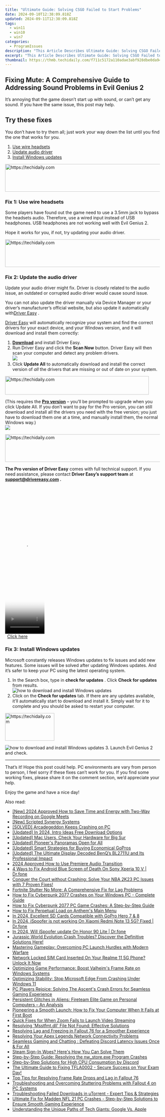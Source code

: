 ```yaml
---
title: "Ultimate Guide: Solving CSGO Failed to Start Problems"
date: 2024-09-10T12:38:09.818Z
updated: 2024-09-11T12:38:09.818Z
tags:
  - win11
  - win10
  - win7
categories:
  - ProgramIssues
description: "This Article Describes Ultimate Guide: Solving CSGO Failed to Start Problems"
excerpt: "This Article Describes Ultimate Guide: Solving CSGO Failed to Start Problems"
thumbnail: https://thmb.techidaily.com/f711c5172a110adae3abf928dbe0da94bf3039e13fcceef86f8416f4ac0c1cb4.jpg
---
```


## Fixing Mute: A Comprehensive Guide to Addressing Sound Problems in Evil Genius 2

It’s annoying that the game doesn’t start up with sound, or can’t get any sound. If you have the same issue, this post may help.

## Try these fixes

 You don’t have to try them all; just work your way down the list until you find the one that works for you.

1. [Use wire headsets](https://tools.techidaily.com/drivereasy/download/)
2. [Update audio driver](https://tools.techidaily.com/drivereasy/download/)
3. [Install Windows updates](https://tools.techidaily.com/drivereasy/download/)





<!-- affiliate ads begin -->
<a href="https://unicoeye.pxf.io/c/5597632/2134229/18498" target="_top" id="2134229">
  <img src="//a.impactradius-go.com/display-ad/18498-2134229" border="0" alt="https://techidaily.com" width="728" height="90"/>
</a>
<img height="0" width="0" src="https://unicoeye.pxf.io/i/5597632/2134229/18498" style="position:absolute;visibility:hidden;" border="0" />
<!-- affiliate ads end -->




### Fix 1: Use wire headsets

 Some players have found out the game need to use a 3.5mm jack to bypass the headsets audio. Therefore, use a wired input instead of USB headphones. USB headphones are not working well with Evil Genius 2.

Hope it works for you, if not, try updating your audio driver.





<!-- affiliate ads begin -->
<a href="https://unicoeye.pxf.io/c/5597632/2121332/18498" target="_top" id="2121332">
  <img src="//a.impactradius-go.com/display-ad/18498-2121332" border="0" alt="https://techidaily.com" width="728" height="90"/>
</a>
<img height="0" width="0" src="https://unicoeye.pxf.io/i/5597632/2121332/18498" style="position:absolute;visibility:hidden;" border="0" />
<!-- affiliate ads end -->




### Fix 2: Update the audio driver

 Update your audio driver might fix. Driver is closely related to the audio issue, an outdated or corrupted audio driver would cause sound issue.

 You can not also update the driver manually via Device Manager or your driver’s manufacturer’s official website, but also update it automatically with[Driver Easy](https://tools.techidaily.com/drivereasy/download/) .

[Driver Easy](https://tools.techidaily.com/drivereasy/download/) will automatically recognize your system and find the correct drivers for your exact device, and your Windows version, and it will download and install them correctly:

1. **[Download](https://tools.techidaily.com/drivereasy/download/)**  and install Driver Easy.
2. Run Driver Easy and click the **Scan Now** button. Driver Easy will then scan your computer and detect any problem drivers.  
![](https://images.drivereasy.com/wp-content/uploads/2020/08/Scan-now.jpg)
3. Click **Update All** to automatically download and install the correct version of _all_ the drivers that are missing or out of date on your system.  




<!-- affiliate ads begin -->
<a href="https://review-au.sjv.io/c/5597632/2098703/14409" target="_top" id="2098703">
  <img src="//a.impactradius-go.com/display-ad/14409-2098703" border="0" alt="https://techidaily.com" width="468" height="60"/>
</a>
<img height="0" width="0" src="https://review-au.sjv.io/i/5597632/2098703/14409" style="position:absolute;visibility:hidden;" border="0" />
<!-- affiliate ads end -->




 (This requires the **[Pro version](https://tools.techidaily.com/drivereasy/download/)**  – you’ll be prompted to upgrade when you click Update All. If you don’t want to pay for the Pro version, you can still download and install all the drivers you need with the free version; you just have to download them one at a time, and manually install them, the normal Windows way.)  
![](https://images.drivereasy.com/wp-content/uploads/2020/09/de-pro-update-audio-bluetooth-usb-unifying.jpg)





<!-- affiliate ads begin -->
<a href="https://ephamedtechinc.pxf.io/c/5597632/2137227/26400" target="_top" id="2137227">
  <img src="//a.impactradius-go.com/display-ad/26400-2137227" border="0" alt="https://techidaily.com" width="728" height="90"/>
</a>
<img height="0" width="0" src="https://ephamedtechinc.pxf.io/i/5597632/2137227/26400" style="position:absolute;visibility:hidden;" border="0" />
<!-- affiliate ads end -->




**The Pro version of Driver Easy** comes with full technical support. If you need assistance, please contact **Driver Easy’s support team** at **[support@drivereasy.com](https://tools.techidaily.com/drivereasy/download/) .**





<!-- affiliate ads begin -->
<span id="1975555">
					<video width="128" height="480" style="cursor:pointer"
           poster="//a.impactradius-go.com/display-clicktoplayimage/1975555.png"
           onclick="if(!this.playClicked){this.play();this.setAttribute('controls',true);this.playClicked=true;}">
	   <source src="//a.impactradius-go.com/display-ad/22993-1975555">
	   <img src="//a.impactradius-go.com/display-clicktoplayimage/1975555.png" style="border: none; height: 100%; width: 100%; object-fit: contain">
	</video>
	<div style="width:80px;text-align:center"><a href="javascript:window.open(decodeURIComponent('https%3A%2F%2Fhomestyler.sjv.io%2Fc%2F5597632%2F1975555%2F22993'), '_blank');void(0);">Click here</a></div>
</span>
<img height="0" width="0" src="https://imp.pxf.io/i/5597632/1975555/22993" style="position:absolute;visibility:hidden;" border="0" />
<!-- affiliate ads end -->




### Fix 3: Install Windows updates

 Microsoft constantly releases Windows updates to fix issues and add new features. Some issues will be solved after updating Windows updates. And it’s safer to keep your PC using the latest operating system.

1. In the Search box, type in **check for updates** . Click **Check for updates**  from results.  
![how to download and install Windows updates](https://images.drivereasy.com/wp-content/uploads/2021/01/check-for-updates.png)
2. Click on the **Check for updates**  tab. If there are any updates available, it’ll automatically start to download and install it. Simply wait for it to complete and you should be asked to restart your computer.  




<!-- affiliate ads begin -->
<a href="https://25home.pxf.io/c/5597632/2123469/16836" target="_top" id="2123469">
  <img src="//a.impactradius-go.com/display-ad/16836-2123469" border="0" alt="https://techidaily.com" width="160" height="90"/>
</a>
<img height="0" width="0" src="https://25home.pxf.io/i/5597632/2123469/16836" style="position:absolute;visibility:hidden;" border="0" />
<!-- affiliate ads end -->




![how to download and install Windows updates](https://images.drivereasy.com/wp-content/uploads/2021/01/click-on-the-Check-for-updates-tab.png)
3. Launch Evil Genius 2 and check.

---

 That’s it! Hope this post could help. PC environments are vary from person to person, I feel sorry if these fixes can’t work for you. If you find some working fixes, please share it on the comment section, we’d appreciate your help.

Enjoy the game and have a nice day!

<ins class="adsbygoogle"
     style="display:block"
     data-ad-format="autorelaxed"
     data-ad-client="ca-pub-7571918770474297"
     data-ad-slot="1223367746"></ins>



<ins class="adsbygoogle"
     style="display:block"
     data-ad-client="ca-pub-7571918770474297"
     data-ad-slot="8358498916"
     data-ad-format="auto"
     data-full-width-responsive="true"></ins>

<span class="atpl-alsoreadstyle">Also read:</span>
<div><ul>
<li><a href="https://video-screen-grab.techidaily.com/new-2024-approved-how-to-save-time-and-energy-with-two-way-recording-on-google-meets/"><u>[New] 2024 Approved How to Save Time and Energy with Two-Way Recording on Google Meets</u></a></li>
<li><a href="https://extra-approaches.techidaily.com/new-scripted-synergy-systems/"><u>[New] Scripted Synergy Systems</u></a></li>
<li><a href="https://win-solutions.techidaily.com/solved-arcadegeddon-keeps-crashing-on-pc/"><u>[SOLVED] Arcadegeddon Keeps Crashing on PC</u></a></li>
<li><a href="https://fox-blue.techidaily.com/updated-in-2024-intro-ideas-free-download-options/"><u>[Updated] In 2024, Intro Ideas Free Download Options</u></a></li>
<li><a href="https://extra-skills.techidaily.com/updated-mac-users-check-your-hardware-for-big-sur/"><u>[Updated] Mac Users, Check Your Hardware for Big Sur</u></a></li>
<li><a href="https://extra-guidance.techidaily.com/updated-pioneers-panoramas-open-for-all/"><u>[Updated] Pioneer's Panoramas Open for All</u></a></li>
<li><a href="https://extra-skills.techidaily.com/updated-smart-strategies-for-buying-economical-gopros/"><u>[Updated] Smart Strategies for Buying Economical GoPros</u></a></li>
<li><a href="https://some-guidance.techidaily.com/updated-the-ultimate-display-decoded-benqs-bl2711u-and-its-professional-impact/"><u>[Updated] The Ultimate Display Decoded BenQ’s BL2711U and Its Professional Impact</u></a></li>
<li><a href="https://some-skills.techidaily.com/2024-approved-how-to-use-premiere-audio-transition/"><u>2024 Approved How to Use Premiere Audio Transition</u></a></li>
<li><a href="https://howto.techidaily.com/4-ways-to-fix-android-blue-screen-of-death-on-sony-xperia-10-v-drfone-by-drfone-fix-android-problems-fix-android-problems/"><u>4 Ways to Fix Android Blue Screen of Death On Sony Xperia 10 V | Dr.fone</u></a></li>
<li><a href="https://win-solutions.techidaily.com/conquer-the-court-without-crashing-solve-your-nba-2k23-pc-issues-with-7-proven-fixes/"><u>Conquer the Court without Crashing: Solve Your NBA 2K23 PC Issues with 7 Proven Fixes!</u></a></li>
<li><a href="https://win-solutions.techidaily.com/fortnite-stutter-no-more-a-comprehensive-fix-for-lag-problems/"><u>Fortnite Stutter No More: A Comprehensive Fix for Lag Problems</u></a></li>
<li><a href="https://win-solutions.techidaily.com/how-to-fix-cyberpunk-2077-crashes-on-your-windows-pc-complete-guide/"><u>How to Fix Cyberpunk 2077 Crashes on Your Windows PC - Complete Guide</u></a></li>
<li><a href="https://win-solutions.techidaily.com/how-to-fix-cyberpunk-2077-pc-game-crashes-a-step-by-step-guide/"><u>How to Fix Cyberpunk 2077 PC Game Crashes: A Step-by-Step Guide</u></a></li>
<li><a href="https://win-solutions.techidaily.com/how-to-fix-perpetual-load-on-anthems-main-menu/"><u>How to Fix Perpetual Load on Anthem's Main Menu</u></a></li>
<li><a href="https://some-knowledge.techidaily.com/in-2024-excellent-sd-cards-compatible-with-gopro-hero-7-and-8/"><u>In 2024, Excellent SD Cards Compatible with GoPro Hero 7 & 8</u></a></li>
<li><a href="https://phone-solutions.techidaily.com/in-2024-ispoofer-is-not-working-on-xiaomi-redmi-note-13-5g-fixed-drfone-by-drfone-virtual-android/"><u>In 2024, iSpoofer is not working On Xiaomi Redmi Note 13 5G? Fixed | Dr.fone</u></a></li>
<li><a href="https://phone-solutions.techidaily.com/in-2024-will-ispoofer-update-on-honor-90-lite-drfone-by-drfone-virtual-android/"><u>In 2024, Will iSpoofer update On Honor 90 Lite | Dr.fone</u></a></li>
<li><a href="https://win-solutions.techidaily.com/1723001426007-jurassic-world-evolution-crash-troubles-discover-the-definitive-solutions-here/"><u>Jurassic World Evolution Crash Troubles? Discover the Definitive Solutions Here!</u></a></li>
<li><a href="https://win-solutions.techidaily.com/mastering-gameplay-overcoming-pc-launch-hurdles-with-modern-warfare/"><u>Mastering Gameplay: Overcoming PC Launch Hurdles with Modern Warfare</u></a></li>
<li><a href="https://sim-unlock.techidaily.com/network-locked-sim-card-inserted-on-your-realme-11-5g-phone-unlock-it-now-by-drfone-android/"><u>Network Locked SIM Card Inserted On Your Realme 11 5G Phone? Unlock It Now</u></a></li>
<li><a href="https://win-solutions.techidaily.com/optimizing-game-performance-boost-valheims-frame-rate-on-windows-systems/"><u>Optimizing Game Performance: Boost Valheim's Frame Rate on Windows Systems</u></a></li>
<li><a href="https://win-solutions.techidaily.com/optimizing-stability-stop-microsoft-edge-from-crashing-under-windows-11/"><u>Optimizing Stability: Stop Microsoft Edge From Crashing Under Windows 11</u></a></li>
<li><a href="https://win-solutions.techidaily.com/pc-players-rejoice-solving-the-ascents-crash-errors-for-seamless-gaming-experience/"><u>PC Players Rejoice: Solving The Ascent's Crash Errors for Seamless Gaming Experience</u></a></li>
<li><a href="https://win-solutions.techidaily.com/persistent-glitches-in-aliens-fireteam-elite-game-on-personal-computers-an-analysis/"><u>Persistent Glitches in Aliens: Fireteam Elite Game on Personal Computers – An Analysis</u></a></li>
<li><a href="https://win-solutions.techidaily.com/pioneering-a-smooth-launch-how-to-fix-your-computer-when-it-fails-at-first-boot/"><u>Pioneering a Smooth Launch: How to Fix Your Computer When It Fails at First Boot</u></a></li>
<li><a href="https://win-solutions.techidaily.com/quick-fixes-for-when-zoom-fails-to-launch-video-streaming/"><u>Quick Fixes for When Zoom Fails to Launch Video Streaming</u></a></li>
<li><a href="https://tech-recovery.techidaily.com/resolving-msstfmtdll-file-not-found-effective-solutions/"><u>Resolving 'Msstfmt.dll' File Not Found: Effective Solutions</u></a></li>
<li><a href="https://win-solutions.techidaily.com/resolving-lag-and-freezing-in-fallout-76-for-a-smoother-experience/"><u>Resolving Lag and Freezing in Fallout 76 for a Smoother Experience</u></a></li>
<li><a href="https://win-solutions.techidaily.com/resolving-your-apex-legends-network-connectivity-problems/"><u>Resolving Your Apex Legends Network Connectivity Problems</u></a></li>
<li><a href="https://win-solutions.techidaily.com/seamless-gaming-and-chatting-defeating-discord-latency-issues-once-and-for-all/"><u>Seamless Gaming and Chatting : Defeating Discord Latency Issues Once & For All</u></a></li>
<li><a href="https://win-solutions.techidaily.com/steam-sign-in-woes-heres-how-you-can-solve-them/"><u>Steam Sign-In Woes? Here's How You Can Solve Them</u></a></li>
<li><a href="https://win-solutions.techidaily.com/step-by-step-guide-resolving-the-nwstoreexe-program-crashes/"><u>Step-by-Step Guide: Resolving the nw_store.exe Program Crashes</u></a></li>
<li><a href="https://win-solutions.techidaily.com/step-by-step-solutions-for-high-cpu-consumption-by-discord/"><u>Step-by-Step Solutions for High CPU Consumption by Discord</u></a></li>
<li><a href="https://win-solutions.techidaily.com/the-ultimate-guide-to-fixing-tfla0002-secure-success-on-your-exam-day/"><u>The Ultimate Guide to Fixing TFLA0002 - Secure Success on Your Exam Day!</u></a></li>
<li><a href="https://win-solutions.techidaily.com/top-tips-for-resolving-frame-rate-drops-and-lag-in-fallout-76/"><u>Top Tips for Resolving Frame Rate Drops and Lag in Fallout 76</u></a></li>
<li><a href="https://win-solutions.techidaily.com/troubleshooting-and-overcoming-stuttering-problems-with-fallout-4-on-pc-systems/"><u>Troubleshooting and Overcoming Stuttering Problems with Fallout 4 on PC Systems</u></a></li>
<li><a href="https://win-solutions.techidaily.com/troubleshooting-failed-downloads-in-utorrent-expert-tips-and-strategies/"><u>Troubleshooting Failed Downloads in uTorrent - Expert Tips & Strategies</u></a></li>
<li><a href="https://win-solutions.techidaily.com/ultimate-fix-for-madden-nfl-21-pc-crashes-step-by-step-solutions-to-ensure-smooth-gaming-experience/"><u>Ultimate Fix for Madden NFL 21 PC Crashes - Step-by-Step Solutions to Ensure Smooth Gaming Experience</u></a></li>
<li><a href="https://hardware-updates.techidaily.com/understanding-the-unique-paths-of-tech-giants-google-vs-apple/"><u>Understanding the Unique Paths of Tech Giants: Google Vs. Apple</u></a></li>
</ul></div>
